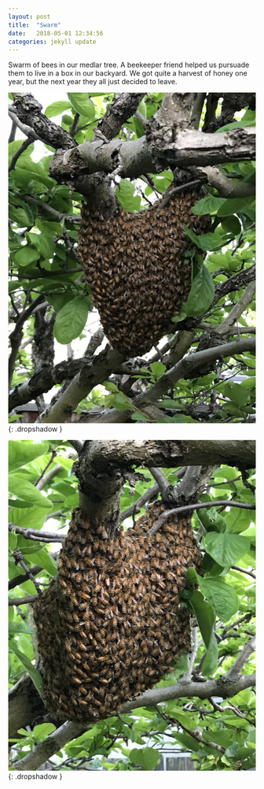 ```yaml
---
layout: post
title:  "Swarm"
date:   2018-05-01 12:34:56
categories: jekyll update
---
```

Swarm of bees in our medlar tree.  A beekeeper friend helped us pursuade them to live
in a box in our backyard.  We got quite a harvest of honey one year, but the next year
they all just decided to leave.

![Button](/images/2018-05-01-swarm/swarm-1.jpeg){: .dropshadow }


![Button](/images/2018-05-01-swarm/swarm-2.jpeg){: .dropshadow }

